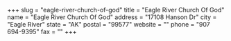 +++
slug = "eagle-river-church-of-god"
title = "Eagle River Church Of God"
name = "Eagle River Church Of God"
address = "17108 Hanson Dr"
city = "Eagle River"
state = "AK"
postal = "99577"
website = ""
phone = "907 694-9395"
fax = ""
+++
